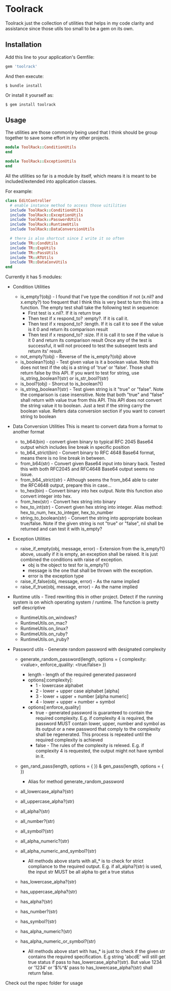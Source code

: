 # Toolrack

Toolrack just the collection of utilities that helps in my code clarity and assistance since those utils too small to be a gem on its own.

## Installation

Add this line to your application's Gemfile:

```ruby
gem 'toolrack'
```

And then execute:

    $ bundle install

Or install it yourself as:

    $ gem install toolrack

## Usage

The utilities are those commonly being used that I think should be group together to save some effort in my other projects.

```ruby
module ToolRack::ConditionUtils
end
```

```ruby
module ToolRack::ExceptionUtils
end
```
 
All the utilities so far is a module by itself, which means it is meant to be included/extended into application classes.

For example:
```ruby
class EditController
  # enable instance method to access those uitilities
  include ToolRack::ConditionUtils
  include ToolRack::ExceptionUtils
  include ToolRack::PasswordUtils
  include ToolRack::RuntimeUtils
  include ToolRack::DataConversionUtils

  # there is also shortcut since I write it so often
  include TR::CondUtils
  include TR::ExpUtils
  include TR::PassUtils
  include TR::RTUtils
  include TR::DataConvUtils
end
```

Currently it has 5 modules:

* Condition Utilities
  * is\_empty?(obj) - I found that I've type the condition if not (x.nil? and x.empty?) too frequent that I think this is very best to turn this into a function. The empty test shall take the following test in sequence:
    * First test is x.nil?. If it is return true
    * Then test if x respond\_to? :empty?. If it is call it.
    * Then test if x respond\_to? :length. If it is call it to see if the value is it 0 and return its comparison result
    * Then test if x respond\_to? :size. If it is call it to see if the value is it 0 and return its comparison result
    Once any of the test is successful, it will not proceed to test the subseqent tests and return its' result.
  * not\_empty?(obj) - Reverse of the is\_empty?(obj) above
  * is\_boolean?(obj) - Test given value is it a boolean value. Note this does not test if the obj is a string of 'true' or 'false'. Those shall return false by this API. If you want to test for string, use is\_string\_boolean?(str) or is\_str\_bool?(str) 
  * is\_bool?(obj) - Shorcut to is\_boolean?()
  * is\_string\_boolean?(str) - Test given string is it "true" or "false". Note the comparison is case insensitive. Note that both "true" and "false" shall return with value true from this API. This API does not convert the string value it to boolean. Just a test if the string carry the boolean value. Refers data conversion section if you want to convert string to boolean


* Data Conversion Utilities
  This is meant to convert data from a format to another format
  * to\_b64(bin) - convert given binary to typical RFC 2045 Base64 output which includes line break in specific position
  * to\_b64\_strict(bin) - Convert binary to RFC 4648 Base64 format, means there is no line break in between.
  * from\_b64(str) - Convert given Base64 input into binary back. Tested this with both RFC2045 and RFC4648 Base64 output seems no issue.
  * from\_b64\_strict(str) - Although seems the from\_b64 able to cater the RFC4648 output, prepare this in case...
  * to\_hex(bin) - Convert binary into hex output. Note this function also convert integer into hex.
  * from\_hex(str) - Convert hex string into binary
  * hex\_to\_int(str) - Convert given hex string into integer. Alias method: hex\_to\_num, hex\_to\_integer, hex\_to\_number 
  * string\_to\_boolean(str) - Convert the string into appropriate boolean true/false. Note if the given string is not "true" or "false", nil shall be returned and can test it with is\_empty? 


* Exception Utilities
  * raise\_if\_empty(obj, message, error) - Extension from the is\_empty?() above, usually if it is empty, an exception shall be raised. It is just combined the conditions with raise of exception. 
    * obj is the object to test for is\_empty?()
    * message is the one that shall be thrown with the exception. 
    * error is the exception type 
  * raise\_if\_false(obj, message, error) - As the name implied
  * raise\_if\_true(obj, message, error) -  As the name implied

* Runtime utils - Tired rewriting this in other project. Detect if the running system is on which operating system / runtime. The function is pretty self descriptive
  * RuntimeUtils.on\_windows?
  * RuntimeUtils.on\_mac?
  * RuntimeUtils.on\_linux?
  * RuntimeUtils.on\_ruby?
  * RuntimeUtils.on\_jruby?

* Password utils - Generate random password with designated complexity
  * generate\_random\_password(length, options = { complexity: \<value\>, enforce\_quality: \<true/false\> })
    * length - length of the required generated password
    * options[:complexity]:
      * 1 - lowercase alphabet
      * 2 - lower + upper case alphabet [alpha]
      * 3 - lower + upper + number [alpha numeric]
      * 4 - lower + upper + number + symbol
    * options[:enforce\_quality]
      * true - generated password is guaranteed to contain the required complexity. E.g. if complexity 4 is required, the password MUST contain lower, upper, number and symbol as its output or a new password that comply to the complexity shall be regenerated. This process is repeated until the required complexity is achieved
      * false - The rules of the complexity is relexed. E.g. if complexity 4 is requested, the output might not have symbol in it.
  * gen\_rand\_pass(length, options = { }) & gen\_pass(length, options = { })
    * Alias for method generate\_random\_password

  * all\_lowercase\_alpha?(str)
  * all\_uppercase\_alpha?(str)
  * all\_alpha?(str)
  * all\_number?(str)
  * all\_symbol?(str)
  * all\_alpha\_numeric?(str)
  * all\_alpha\_numeric\_and\_symbol?(str)
    * All methods above starts with all_\* is to check for strict compliance to the required output. E.g. if all\_alpha?(str) is used, the input str MUST be all alpha to get a true status

  * has\_lowercase\_alpha?(str)
  * has\_uppercase\_alpha?(str)
  * has\_alpha?(str)
  * has\_number?(str)
  * has\_symbol?(str)
  * has\_alpha\_numeric?(str)
  * has\_alpha\_numeric\_or\_symbol?(str)
    * All methods above start with has_\* is just to check if the given str contains the required specification. E.g string 'abcdE' will still get true status if pass to has\_lowercase\_alpha?(str). But value 1234 or '1234' or '$%^&' pass to has\_lowercase\_alpha?(str) shall return false.


Check out the rspec folder for usage

